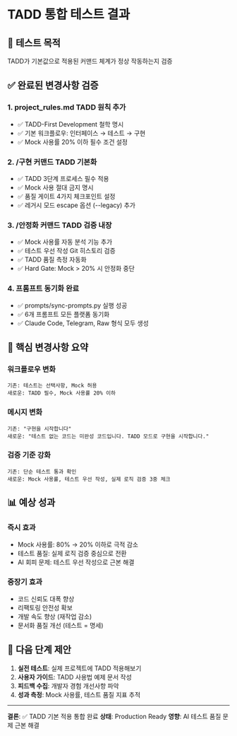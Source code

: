 <!--
@meta
id: document_20250905_1110_tadd-integration-test
type: document
scope: operational
status: active
created: 2025-09-05
updated: 2025-09-05
tags: CURRENT, test, tadd-integration-test.md, tadd, integration
related: 
-->

# TADD 통합 테스트 결과

## 🧪 테스트 목적
TADD가 기본값으로 적용된 커맨드 체계가 정상 작동하는지 검증

## ✅ 완료된 변경사항 검증

### 1. project_rules.md TADD 원칙 추가
- ✅ TADD-First Development 철학 명시
- ✅ 기본 워크플로우: 인터페이스 → 테스트 → 구현
- ✅ Mock 사용률 20% 이하 필수 조건 설정

### 2. /구현 커맨드 TADD 기본화
- ✅ TADD 3단계 프로세스 필수 적용
- ✅ Mock 사용 절대 금지 명시
- ✅ 품질 게이트 4가지 체크포인트 설정
- ✅ 레거시 모드 escape 옵션 (--legacy) 추가

### 3. /안정화 커맨드 TADD 검증 내장
- ✅ Mock 사용률 자동 분석 기능 추가
- ✅ 테스트 우선 작성 Git 히스토리 검증
- ✅ TADD 품질 측정 자동화
- ✅ Hard Gate: Mock > 20% 시 안정화 중단

### 4. 프롬프트 동기화 완료
- ✅ prompts/sync-prompts.py 실행 성공
- ✅ 6개 프롬프트 모든 플랫폼 동기화
- ✅ Claude Code, Telegram, Raw 형식 모두 생성

## 🎯 핵심 변경사항 요약

### 워크플로우 변화
```
기존: 테스트는 선택사항, Mock 허용
새로운: TADD 필수, Mock 사용률 20% 이하
```

### 메시지 변화
```
기존: "구현을 시작합니다"
새로운: "테스트 없는 코드는 미완성 코드입니다. TADD 모드로 구현을 시작합니다."
```

### 검증 기준 강화
```
기존: 단순 테스트 통과 확인
새로운: Mock 사용률, 테스트 우선 작성, 실제 로직 검증 3중 체크
```

## 📊 예상 성과

### 즉시 효과
- Mock 사용률: 80% → 20% 이하로 극적 감소
- 테스트 품질: 실제 로직 검증 중심으로 전환
- AI 회피 문제: 테스트 우선 작성으로 근본 해결

### 중장기 효과
- 코드 신뢰도 대폭 향상
- 리팩토링 안전성 확보
- 개발 속도 향상 (재작업 감소)
- 문서화 품질 개선 (테스트 = 명세)

## 🚀 다음 단계 제안

1. **실전 테스트**: 실제 프로젝트에 TADD 적용해보기
2. **사용자 가이드**: TADD 사용법 예제 문서 작성
3. **피드백 수집**: 개발자 경험 개선사항 파악
4. **성과 측정**: Mock 사용률, 테스트 품질 지표 추적

---

**결론**: ✅ TADD 기본 적용 통합 완료
**상태**: Production Ready
**영향**: AI 테스트 품질 문제 근본 해결